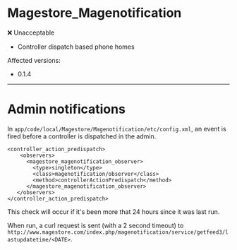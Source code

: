 Magestore_Magenotification
===

:x: Unacceptable

* Controller dispatch based phone homes

Affected versions:

* 0.1.4

---

# Admin notifications

In `app/code/local/Magestore/Magenotification/etc/config.xml`, an event is fired before a controller is dispatched in the admin.

```
<controller_action_predispatch>
    <observers>
      <magestore_magenotification_observer>
        <type>singleton</type>
        <class>magenotification/observer</class>
        <method>controllerActionPredispatch</method>
      </magestore_magenotification_observer>
   </observers> 
</controller_action_predispatch>
```

This check will occur if it's been more that 24 hours since it was last run.

When run, a curl request is sent (with a 2 second timeout) to `http://www.magestore.com/index.php/magenotification/service/getfeed3/lastupdatetime/<DATE>`.
